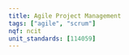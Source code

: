 ```yaml
---
title: Agile Project Management
tags: ["agile", "scrum"]
nqf: ncit
unit_standards: [114059]
---
```

